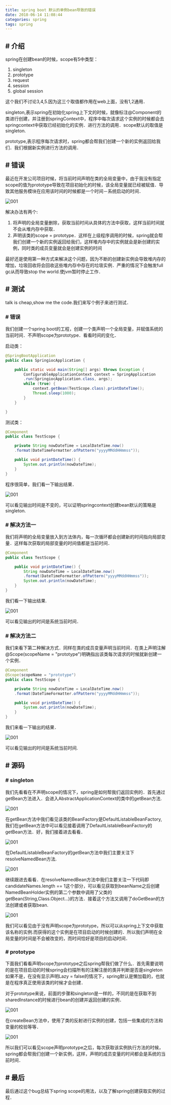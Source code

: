 ```yaml
---
title: spring boot 默认的单例bean导致的错误
date: 2018-06-14 11:08:44
categories: spring
tags: spring
---
```


## # 介绍

spring在创建bean的时候，scope有5中类型：

1. singleton
2. prototype
3. request
4. session
5. global session

这个我们不讨论3,4,5.因为这三个取值都作用在web上面，没有1,2通用．

singleton,表示spring在初始化spring上下文的时候，就像标注@Component的类进行创建，并注册到springContext中，程序中每次请求这个实例的时候都会去springcontext中获取已经初始化的实例．进行方法的调用．scope默认的取值是singleton.

prototype,表示程序每次请求时，spring都会帮我们创建一个新的实例返回给我们．我们根据新实例进行方法的调用．

## # 错误

最近在开发公司项目时候，将当前时间声明在类的全局变量中，由于我没有指定scope的值为prototype导致在项目初始化的时候，该全局变量就已经被赋值．导致其他服务模块在应用该时间的时候都是一个时间－系统启动的时间．

![001](http://wx3.sinaimg.cn/large/74b07056ly1fs9r1ald8tj20rh07gt9t.jpg)

解决办法有两个:

1. 将声明的全局变量删除，获取当前时间从具体的方法中获取，这样当前时间就不会从堆内存中获取．
2. 声明该类的scope = prototype．这样在上级程序调用的时候，spring就会帮我们创建一个新的实例返回给我们，这样堆内存中的实例就会是新创建的实例，同时类的成员变量就会是创建实例的时间

最好还是使用第一种方式来解决这个问题，因为不断的创建新实例会导致堆内存的增加，垃圾回收将会回收这些堆内存中存在的垃圾实例．严重的情况下会触发full gc从而导致stop the world.使jvm暂时停止工作．

## # 测试

talk is cheap,show me the code.我们来写个例子来进行测试．

### # 错误
我们创建一个spring boot的工程，创建一个类声明一个全局变量，并赋值系统的当前时间．不声明scope为prototype．看看时间的变化．

启动类：
```java
@SpringBootApplication
public class SpringiocApplication {

	public static void main(String[] args) throws Exception {
		ConfigurableApplicationContext context = SpringApplication
		.run(SpringiocApplication.class, args);
		while (true) {
			context.getBean(TestScope.class).printDateTime();
			Thread.sleep(1000);
		}
	}

}
```

测试类：
```java
@Component
public class TestScope {

    private String nowDateTime = LocalDateTime.now()
    .format(DateTimeFormatter.ofPattern("yyyyMMddHHmmss"));

    public void printDateTime() {
        System.out.println(nowDateTime);
    }
}
```

程序很简单，我们看一下输出结果．

![001](http://wx2.sinaimg.cn/large/74b07056ly1fs9r1aywx0j20bp07idg3.jpg)

可以看见输出时间是不变的，可以证明springcontext创建bean默认的策略是singleton.

### # 解决方法一

我们将声明的全局变量放入到方法体内，每一次循环都会创建新的时间指向局部变量．这样每次获取的局部变量的时间值都是当前时间．

```java
@Component
public class TestScope {

    public void printDateTime() {
        String nowDateTime = LocalDateTime.now()
        .format(DateTimeFormatter.ofPattern("yyyyMMddHHmmss"));
        System.out.println(nowDateTime);
    }
}
```

我们看一下输出结果.

![001](http://wx2.sinaimg.cn/large/74b07056ly1fs9r1bz7e6j208906t0su.jpg)

可以看见输出的时间是系统当前时间．

### # 解决方法二

我们来看下第二种解决方式．同样在类的成员变量声明当前时间．在类上声明注解@Scope(scopeName = "prototype")明确指出该类每次请求的时候就新创建一个实例．

```java
@Component
@Scope(scopeName = "prototype")
public class TestScope {

    private String nowDateTime = LocalDateTime.now()
    .format(DateTimeFormatter.ofPattern("yyyyMMddHHmmss"));

    public void printDateTime() {
        System.out.println(nowDateTime);
    }
}
```

我们来看一下输出的结果．

![001](http://wx2.sinaimg.cn/large/74b07056ly1fs9r1cf95mj206h04odft.jpg)

可以看见输出的时间是系统当前时间.

## # 源码

### # singleton

我们先看看在不声明scope的情况下，spring是如何帮我们返回实例的．首先通过getBean方法进入．会进入AbstractApplicationContext的类中的getBean方法.

![001](http://wx4.sinaimg.cn/large/74b07056ly1fs9r1dbjwrj20na0p4q6u.jpg)

在getBean方法中我们看见该类的BeanFactory是DefaultListableBeanFactory,我们在getBean方法中可以看见接着调用了DefaultListableBeanFactory的getBean方法．好，我们接着进去看看．

![001](http://wx2.sinaimg.cn/large/74b07056ly1fs9r1e37zuj20ne0bewfv.jpg)

在DefaultListableBeanFactory的getBean方法中我们主要关注下resolveNamedBean方法.

![001](http://wx1.sinaimg.cn/large/74b07056ly1fs9r1endk0j20ok06haaw.jpg)

继续跟进去看看．在resolveNamedBean方法中我们主要关注一下代码即candidateNames.length == 1这个部分，可以看见获取到beanName之后创建NamedBeanHolder实例的第二个参数中调用了父类的getBean(String,Class.Object...)的方法．接着这个方法又调用了doGetBean的方法创建或者获取bean.

![001](http://wx2.sinaimg.cn/large/74b07056ly1fs9r1fbslxj20tr0dy76s.jpg)

我们可以看见由于没有声明scope为prototype，所以可以从spring上下文中获取该名称的实例.而获得的这个实例是在项目启动的时候创建的．所以我们声明在全局变量的时间是不会被改变的，而时间恰好是项目的启动时间．

### # prototype

下面我们看看声明scope为prototype之后spring帮我们做了什么．首先需要说明的是在项目启动的时候spring会扫描所有的注解注册的类并判断是否是singleton如果不是，在没有显示声明Lazy = false的情况下，spring默认是懒加载的，也就是在程序真正使用该类的时候才会创建．

对于prototype来说，前面的步骤和singleton是一样的，不同的是在获取不到sharedInstance的时候进行bean的创建并返回创建的实例．

![001](http://wx2.sinaimg.cn/large/74b07056ly1fs9r1fvpzrj20vk0q1gp9.jpg)

在createBean方法中，使用了类的反射进行实例的创建，包括一些集成的方法和变量的校验等等．

![001](http://wx2.sinaimg.cn/large/74b07056ly1fs9r1gl6ukj20xc0ckdi5.jpg)

所以我们可以看见scope声明prototype之后，每次获取该实例执行方法的时候，spring都会帮我们创建一个新实例，这样，声明的成员变量的时间都会是系统的当前时间．

## # 最后

最后通过这个bug总结下spring scope的用法，以及了解spring创建获取实例的过程．
